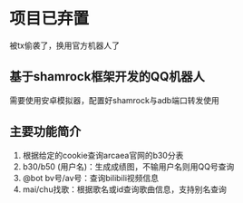 # 项目已弃置

被tx偷袭了，换用官方机器人了

## 基于shamrock框架开发的QQ机器人

需要使用安卓模拟器，配置好shamrock与adb端口转发使用

## 主要功能简介

1. 根据给定的cookie查询arcaea官网的b30分表
2. b30/b50 (用户名)：生成成绩图，不输用户名则用QQ号查询
3. @bot bv号/av号：查询bilibili视频信息
4. mai/chu找歌：根据歌名或id查询歌曲信息，支持别名查询
